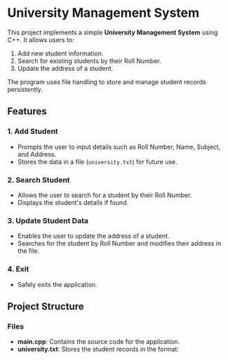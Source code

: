 # University Management System

This project implements a simple **University Management System** using C++. It allows users to:

1. Add new student information.
2. Search for existing students by their Roll Number.
3. Update the address of a student.

The program uses file handling to store and manage student records persistently.


## Features

### 1. Add Student
- Prompts the user to input details such as Roll Number, Name, Subject, and Address.
- Stores the data in a file (`university.txt`) for future use.

### 2. Search Student
- Allows the user to search for a student by their Roll Number.
- Displays the student's details if found.

### 3. Update Student Data
- Enables the user to update the address of a student.
- Searches for the student by Roll Number and modifies their address in the file.

### 4. Exit
- Safely exits the application.


## Project Structure

### Files
- **main.cpp**: Contains the source code for the application.
- **university.txt**: Stores the student records in the format:
